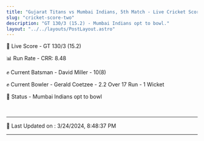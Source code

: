 ```yaml
---
title: "Gujarat Titans vs Mumbai Indians, 5th Match - Live Cricket Score"
slug: "cricket-score-two"
description: "GT 130/3 (15.2) - Mumbai Indians opt to bowl."
layout: "../../layouts/PostLayout.astro"
---
```


🔴 Live Score - GT 130/3 (15.2)  

📊 Run Rate - CRR: 8.48  

✊ Current Batsman - David Miller - 10(8)  

✊ Current Bowler - Gerald Coetzee - 2.2 Over 17 Run - 1 Wicket  

📑 Status - Mumbai Indians opt to bowl

<br />

***

📝 Last Updated on : 3/24/2024, 8:48:37 PM

***

